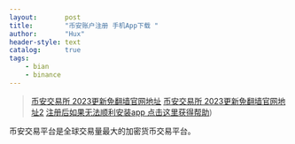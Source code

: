 ```yaml
---
layout:       post
title:        "币安账户注册 手机App下载 "
author:       "Hux"
header-style: text
catalog:      true
tags:
    - bian
    - binance
---
```


>  [币安交易所 2023更新免翻墙官网地址](http://accounts.bitechan.wiki/zh-CN/register?ref=188689088)
>  [币安交易所 2023更新免翻墙官网地址2](http://accounts.bitechan.cloud/zh-CN/register?ref=188689088)
>  [注册后如果无法顺利安装app 点击这里获得帮助]([binance-bian.com/帮助/))




<div>
 
    
    
币安交易平台是全球交易量最大的加密货币交易平台。
</div>
